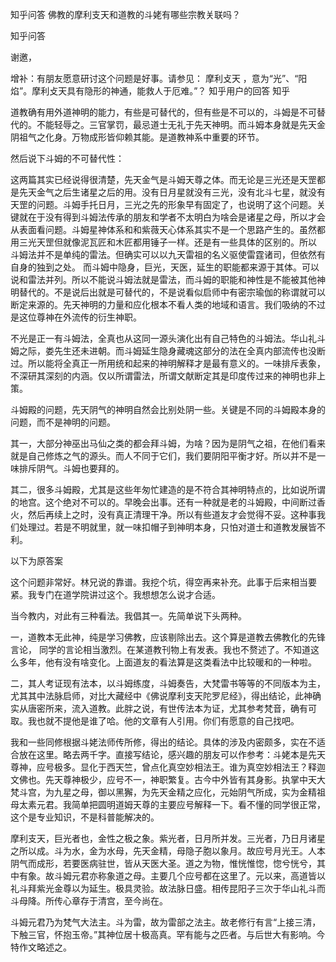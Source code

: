  
 知乎问答 佛教的摩利支天和道教的斗姥有哪些宗教关联吗？ 
 
 
 
 
 
 知乎问答 
 
 

 

 谢邀，

 

 增补：有朋友愿意研讨这个问题是好事。请参见： 摩利攴天 ，意为“光”、“阳焰”。摩利攴天具有隐形的神通，能救人于厄难。”？ 知乎用户的回答 知乎 

 

 道教确有用外道神明的能力，有些是可替代的，但有些是不可以的，斗姆是不可替代的。不能轻辱之。三官掌罚，最忌道士无礼于先天神明。而斗姆本身就是先天金阴祖气之化身。万物成形皆仰赖其能。是道教神系中重要的环节。

 

 然后说下斗姆的不可替代性：

 

 这两篇其实已经说得很清楚，先天金气是斗姆天尊之体。而无论是三光还是天罡都是先天金气之后生诸星之后的用。没有日月星就没有三光，没有北斗七星，就没有天罡的问题。斗姆手托日月，三光之先的形象早有固定了，也说明了这个问题。关键就在于没有得到斗姆法传承的朋友和学者不太明白为啥会是诸星之母，所以才会从表面看问题。斗姆星神体系和和紫薇天心体系其实不是一个思路产生的。虽然都用三光天罡但就像泥瓦匠和木匠都用锤子一样。还是有一些具体的区别的。所以 斗姆法并不是单纯的雷法。但确实可以以九天雷祖的名义驱使雷霆诸司，但依然有自身的独到之处。 而斗姆中隐身，巨光，天医，延生的职能都来源于其体。可以说和雷法并列。所以不能说斗姆法就是雷法，而斗姆的职能和神性是不能被其他神明替代的。不是说后出就是可替代的，不是说看似启师中有密宗瑜伽的称谓就可以断定来源的。先天神明的力量和应化根本不看人类的地域和语言。我们吸纳的不过是这位尊神在外流传的衍生神职。

 

 不光是正一有斗姆法，全真也从这同一源头演化出有自己特色的斗姆法。华山礼斗姆之际，娄先生还未进朝。而斗姆延生隐身藏魂这部分的法在全真内部流传也没断过。所以能将全真正一所用统和起来的神明解释才是最有意义的。一味排斥表象，不深研其深刻的内涵。仅以所谓雷法，所谓文献断定其是印度传过来的神明也非上策。

 

 斗姆殿的问题，先天阴气的神明自然会比别处阴一些。关键是不同的斗姆殿本身的问题，而不是神明的问题。

 其一，大部分神巫出马仙之类的都会拜斗姆，为啥？因为是阴气之祖，在他们看来就是自己修炼之气的源头。而人不同于它们，我们要阴阳平衡才好。所以并不是一味排斥阴气。斗姆也要拜的。

 其二，很多斗姆殿，尤其是这些年匆忙建造的是不符合其神明特点的，比如说所谓的地宫。这个绝对不可以的。早晚会出事。还有一种就是老的斗姆殿，中间断过香火，然后再续上之时，没有真正清理干净。所以有些道友才会觉得不妥。这种事我们处理过。若是不明就里，就一味扣帽子到神明本身，只怕对道士和道教发展皆不利。

 

 以下为原答案 

 这个问题非常好。林兄说的靠谱。我挖个坑，得空再来补充。此事于后来相当要紧。我专门在道学院讲过这个。我想想怎么说才合适。

 

 当今教内，对此有三种看法。我倡其一。先简单说下头两种。

 一，道教本无此神，纯是学习佛教，应该剔除出去。这个算是道教去佛教化的先锋言论， 同学的言论相当激烈。在某道教刊物上有发表。我也不赘述了。不知道这么多年，他有没有啥变化。上面道友的看法算是这类看法中比较暖和的一种啦。

 二，其人考证现有法本，以斗姆练度，斗姆奏告，大梵雷书等等的不同版本为主，尤其其中法脉启师，对比大藏经中《佛说摩利支天陀罗尼经》，得出结论，此神确实从唐密所来，流入道教。此胖之说，有世传法本为证，尤其参考梵音，确有可取。我也就不提他是谁了哈。他的文章有人引用。你们有愿意的自己找吧。

 

 我和一些同修根据斗姥法师传所修，得出的结论。具体的涉及内密颇多，实在不适合放在这里。略去两千字。直接写结论，感兴趣的朋友可以作参考：斗姥本是先天尊神，应号极多。显化于西天竺，曾点化真空妙相法王。谁为真空妙相法王？释迦文佛也。先天尊神极少，应号不一，神职繁复。古今中外皆有其身影。执掌中天大梵斗宫，为九星之母，御以黑獬，为先天金精之应化，元始阴气所成，实为金精祖母太素元君。我简单把圆明道姆天尊的主要应号解释一下。看不懂的同学很正常，这个是专业知识，不是科普能解决的。

 摩利支天，巨光者也，金性之极之象。紫光者，日月所并发。三光者，乃日月诸星之所以成。斗为水，金为水母，先天金精，母隐子胞以象月。故应号月光王。人本阴气而成形，若要医病驻世，皆从天医大圣。道之为物，惟恍惟惚，惚兮恍兮，其中有象。故斗姆元君亦称象道之母。主要几个应号都在这里了。元以来，高道皆以礼斗拜紫光金尊以为延生。极具灵验。故法脉日盛。相传昆阳子三次于华山礼斗而斗母降。所传心章存于清宫，至今尚在。

 斗姆元君乃为梵气大法主。斗为雷，故为雷部之法主。故老修行有言“上接三清，下触三官，怀抱玉帝。”其神位居十极高真。罕有能与之匹者。与后世大有影响。今特作文略述之。 